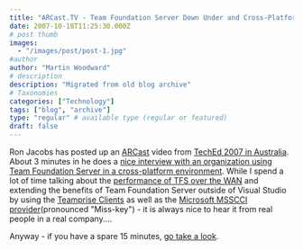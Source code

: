 ```yaml
---
title: "ARCast.TV - Team Foundation Server Down Under and Cross-Platform"
date: 2007-10-18T11:25:30.000Z
# post thumb
images:
  - "/images/post/post-1.jpg"
#author
author: "Martin Woodward"
# description
description: "Migrated from old blog archive"
# Taxonomies
categories: ["Technology"]
tags: ["blog", "archive"]
type: "regular" # available type (regular or featured)
draft: false
---
```


[](http://channel9.msdn.com/ShowPost.aspx?PostID=348628) Ron Jacobs has posted up an [ARCast](http://channel9.msdn.com/shows/ARCast_with_Ron_Jacobs) video from [TechEd 2007 in Australia](http://www.microsoft.com/australia/teched07/index.aspx).  About 3 minutes in he does a [nice interview with an organization using Team Foundation Server in a cross-platform environment](http://channel9.msdn.com/ShowPost.aspx?PostID=348628).  While I spend a lot of time talking about the [performance of TFS over the WAN](http://www.woodwardweb.com/vsts/000169.html) and extending the benefits of Team Foundation Server outside of Visual Studio by using the [Teamprise Clients](http://www.teamprise.com/) as well as the [Microsoft MSSCCI provider](http://www.microsoft.com/downloads/details.aspx?FamilyId=87E1FFBD-A484-4C3A-8776-D560AB1E6198&displaylang=en)(pronounced "Miss-key") - it is always nice to hear it from real people in a real company.... 

Anyway - if you have a spare 15 minutes, [go take a look](http://channel9.msdn.com/ShowPost.aspx?PostID=348628).